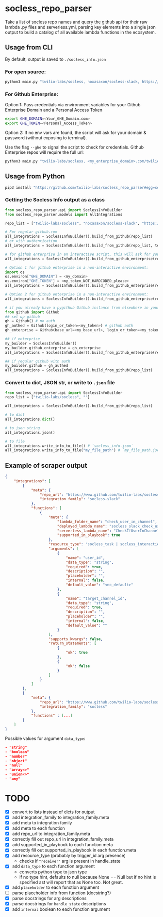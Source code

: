 # socless_repo_parser
Take a list of socless repo names and query the github api for their raw lambda .py files and serverless.yml, parsing key elements into a single json output to build a catalog of all available lambda functions in the ecosystem.

## Usage from CLI

By default, output is saved to `./socless_info.json`

### For open source:
```sh
python3 main.py "twilio-labs/socless, noxasaxon/socless-slack, https://github.com/twilio-labs/socless-sumologic"
```

### For Github Enterprise:
Option 1:
Pass credentials via environment variables for your Github Enterprise Domain and a Personal Access Token
```sh
export GHE_DOMAIN=<Your_GHE_Domain.com>
export GHE_TOKEN=<Personal_Access_Token>
```
Option 2:
If no env vars are found, the script will ask for your domain & password (without exposing to terminal).

Use the flag `--ghe` to signal the script to check for credentials. Github Enterprise repos will require the full url:

```sh
python3 main.py "twilio-labs/socless, <my_enterprise_domain>.com/twilio-labs/socless-slack" --ghe=True
```

## Usage from Python
```sh
pip3 install "https://github.com/twilio-labs/socless_repo_parser#egg=socless_repo_parser"
```
### Getting the Socless Info output as a class
```python
from socless_repo_parser.api import SoclessInfoBuilder
from socless_repo_parser.models import AllIntegrations

repo_list = ["twilio-labs/socless", "noxasaxon/socless-slack", "https://github.com/twilio-labs/socless-sumologic"]

# For regular github.com
all_integrations = SoclessInfoBuilder().build_from_github(repo_list)
# or with authentication
all_integrations = SoclessInfoBuilder().build_from_github(repo_list, token=<my_token_NOT_HARDCODED>)

# for github enterprise in an interactive script, this will ask for your credentials:
all_integrations = SoclessInfoBuilder().build_from_github_enterprise(repo_list)

# Option 1 for github enterprise in a non-interactive environment:
import os
os.environ["GHE_DOMAIN"] = <my_domain>
os.environ["GHE_TOKEN"] = <my_token_NOT_HARDCODED_please>
all_integrations = SoclessInfoBuilder().build_from_github_enterprise(repo_list)

# Option 2 for github enterprise in a non-interactive environment:
all_integrations = SoclessInfoBuilder().build_from_github_enterprise(repo_list, token=<my_token_NOT_HARDCODED>, domain=<my_domain>)

# if you already have a pygithub Github instance from elsewhere in your app/script:
from github import Github
## set up github
gh = Github() # no auth
gh_authed = Github(login_or_token=<my_token>) # github auth
gh_enterprise = Github(base_url=<my_base_url>, login_or_token=<my_token>) # github enterprise / alternate url

## if enterprise
my_builder = SoclessInfoBuilder()
my_builder.github_enterprise = gh_enterprise
all_integrations = SoclessInfoBuilder().build_from_github_enterprise(repo_list)

## if regular github with auth
my_builder.github = gh_authed
all_integrations = SoclessInfoBuilder().build_from_github(repo_list)
```

### Convert to dict, JSON str, or write to `.json` file
```python
from socless_repo_parser.api import SoclessInfoBuilder
repo_list = ["twilio-labs/socless", ""]

all_integrations = SoclessInfoBuilder().build_from_github(repo_list)

# to dict
all_integrations.dict()

# to json string
all_integrations.json()

# to file
all_integrations.write_info_to_file() # `socless_info.json`
all_integrations.write_info_to_file("my_file_path") # `my_file_path.json`
```

## Example of scraper output
```json
{
    "integrations": [
        {
            "meta": {
                "repo_url": "https://www.github.com/twilio-labs/socless-slack",
                "integration_family": "socless-slack"
            },
            "functions": [
                {
                    "meta": {
                        "lambda_folder_name": "check_user_in_channel",
                        "deployed_lambda_name": "socless_slack_check_user_in_channel",
                        "serverless_lambda_name": "CheckIfUserInChannel",
                        "supported_in_playbook": true
                    },
                    "resource_type": "socless_task | socless_interaction",
                    "arguments": [
                        {
                            "name": "user_id",
                            "data_type": "string",
                            "required": true,
                            "description": "",
                            "placeholder": "",
                            "internal": false,
                            "default_value": "<no_default>"
                        },
                        {
                            "name": "target_channel_id",
                            "data_type": "string",
                            "required": true,
                            "description": "",
                            "placeholder": "",
                            "internal": false,
                            "default_value": ""
                        }
                    ],
                    "supports_kwargs": false,
                    "return_statements": [
                        {
                            "ok": true
                        },
                        {
                            "ok": false
                        }
                    ]
                }
            ]
        },
        {
            "meta": {
                "repo_url": "https://www.github.com/twilio-labs/socless",
                "integration_family": "socless"
            }, 
            "functions" : [...]
        }
    ]
}

```

Possible values for argument `data_type`:
```json
- "string"
- "boolean"
- "number"
- "object"
- "null"
- "array<>"
- "union<>"
- "any"
```


# TODO
- [X] convert to lists instead of dicts for output
- [X] add integration_family to integration_family.meta
- [X] add meta to integration family
- [X] add meta to each function
- [X] add repo_url to integration_family.meta
- [X] correctly fill out repo_url in integration_family.meta
- [X] add supported_in_playbook to each function.meta
- [X] correctly fill out supported_in_playbook in each function.meta
- [X] add resource_type (probably by trigger_id arg presence)
  - checks if `"receiver"` arg is present in handle_state
- [X] add `data_type` to each function argument
  - converts python type to json type
  - if no type hint, defaults to null because None == Null but if no hint is specified ast will report that as None too. Not great.
- [X] add `placeholder` to each function argument
- [ ] parse placeholder info from function (docstring?)
- [X] parse docstrings for arg descriptions
- [X] parse docstrings for `handle_state` descriptions
- [X] add `internal` boolean to each function argument 
